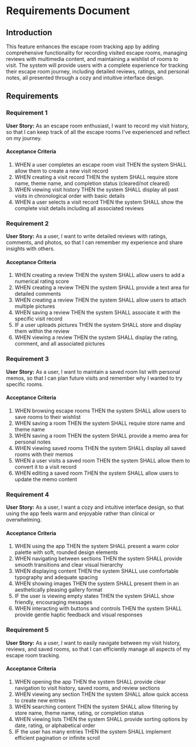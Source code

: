 # Requirements Document

## Introduction

This feature enhances the escape room tracking app by adding comprehensive functionality for recording visited escape rooms, managing reviews with multimedia content, and maintaining a wishlist of rooms to visit. The system will provide users with a complete experience for tracking their escape room journey, including detailed reviews, ratings, and personal notes, all presented through a cozy and intuitive interface design.

## Requirements

### Requirement 1

**User Story:** As an escape room enthusiast, I want to record my visit history, so that I can keep track of all the escape rooms I've experienced and reflect on my journey.

#### Acceptance Criteria

1. WHEN a user completes an escape room visit THEN the system SHALL allow them to create a new visit record
2. WHEN creating a visit record THEN the system SHALL require store name, theme name, and completion status (cleared/not cleared)
3. WHEN viewing visit history THEN the system SHALL display all past visits in chronological order with basic details
4. WHEN a user selects a visit record THEN the system SHALL show the complete visit details including all associated reviews

### Requirement 2

**User Story:** As a user, I want to write detailed reviews with ratings, comments, and photos, so that I can remember my experience and share insights with others.

#### Acceptance Criteria

1. WHEN creating a review THEN the system SHALL allow users to add a numerical rating score
2. WHEN creating a review THEN the system SHALL provide a text area for detailed comments
3. WHEN creating a review THEN the system SHALL allow users to attach multiple pictures
4. WHEN saving a review THEN the system SHALL associate it with the specific visit record
5. IF a user uploads pictures THEN the system SHALL store and display them within the review
6. WHEN viewing a review THEN the system SHALL display the rating, comment, and all associated pictures

### Requirement 3

**User Story:** As a user, I want to maintain a saved room list with personal memos, so that I can plan future visits and remember why I wanted to try specific rooms.

#### Acceptance Criteria

1. WHEN browsing escape rooms THEN the system SHALL allow users to save rooms to their wishlist
2. WHEN saving a room THEN the system SHALL require store name and theme name
3. WHEN saving a room THEN the system SHALL provide a memo area for personal notes
4. WHEN viewing saved rooms THEN the system SHALL display all saved rooms with their memos
5. WHEN a user visits a saved room THEN the system SHALL allow them to convert it to a visit record
6. WHEN editing a saved room THEN the system SHALL allow users to update the memo content

### Requirement 4

**User Story:** As a user, I want a cozy and intuitive interface design, so that using the app feels warm and enjoyable rather than clinical or overwhelming.

#### Acceptance Criteria

1. WHEN using the app THEN the system SHALL present a warm color palette with soft, rounded design elements
2. WHEN navigating between sections THEN the system SHALL provide smooth transitions and clear visual hierarchy
3. WHEN displaying content THEN the system SHALL use comfortable typography and adequate spacing
4. WHEN showing images THEN the system SHALL present them in an aesthetically pleasing gallery format
5. IF the user is viewing empty states THEN the system SHALL show friendly, encouraging messages
6. WHEN interacting with buttons and controls THEN the system SHALL provide gentle haptic feedback and visual responses

### Requirement 5

**User Story:** As a user, I want to easily navigate between my visit history, reviews, and saved rooms, so that I can efficiently manage all aspects of my escape room tracking.

#### Acceptance Criteria

1. WHEN opening the app THEN the system SHALL provide clear navigation to visit history, saved rooms, and review sections
2. WHEN viewing any section THEN the system SHALL allow quick access to create new entries
3. WHEN searching content THEN the system SHALL allow filtering by store name, theme name, rating, or completion status
4. WHEN viewing lists THEN the system SHALL provide sorting options by date, rating, or alphabetical order
5. IF the user has many entries THEN the system SHALL implement efficient pagination or infinite scroll